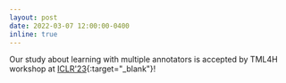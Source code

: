 ```yaml
---
layout: post
date: 2022-03-07 12:00:00-0400
inline: true
---
```


Our study about learning with multiple annotators is accepted by TML4H workshop at [ICLR'23](https://wangchongyang.ai/assets/pdf/Learn2Agree_Fitting_with_Multiple_Annotators_without_Objective_Ground_Truth.pdf){:target="\_blank"}!